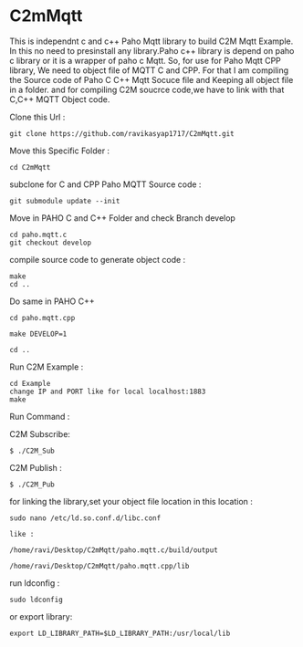# C2mMqtt

This is independnt c and c++ Paho Mqtt library to build C2M Mqtt Example.
In this no need to presinstall any library.Paho c++ library is depend on paho c library or it is a wrapper of paho c Mqtt.
So, for use for Paho Mqtt CPP library, We need to object file of MQTT C and CPP.
For that I am compiling the Source code of Paho C C++ Mqtt Socuce file and Keeping all object file in a folder.
and for compiling C2M soucrce code,we have to link with that C,C++ MQTT Object code.

Clone this Url :
	
	git clone https://github.com/ravikasyap1717/C2mMqtt.git

Move this Specific Folder :

	cd C2mMqtt
subclone for C and CPP Paho MQTT Source code :

	git submodule update --init

Move in PAHO C and C++ Folder and check Branch develop

	cd paho.mqtt.c
	git checkout develop

compile source code to generate object code :

	make
	cd ..
	
Do same in PAHO C++

	cd paho.mqtt.cpp

	make DEVELOP=1

	cd ..

Run C2M Example :

	cd Example
	change IP and PORT like for local localhost:1883
	make

Run Command :

C2M Subscribe:

	$ ./C2M_Sub

C2M Publish :

	$ ./C2M_Pub

for linking the library,set your object file location in this location :

	sudo nano /etc/ld.so.conf.d/libc.conf
	
	like :
	
	/home/ravi/Desktop/C2mMqtt/paho.mqtt.c/build/output

	/home/ravi/Desktop/C2mMqtt/paho.mqtt.cpp/lib

run ldconfig :

	sudo ldconfig
	
or export library:
	
	export LD_LIBRARY_PATH=$LD_LIBRARY_PATH:/usr/local/lib
